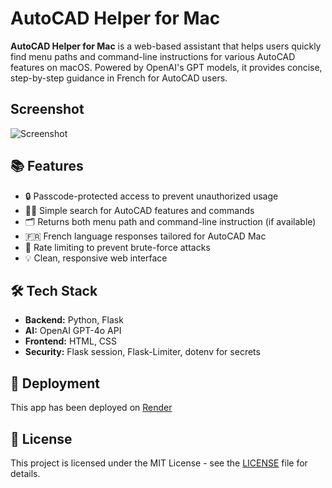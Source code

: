 # AutoCAD Helper for Mac

**AutoCAD Helper for Mac** is a web-based assistant that helps users quickly find menu paths and command-line instructions for various AutoCAD features on macOS. Powered by OpenAI's GPT models, it provides concise, step-by-step guidance in French for AutoCAD users.

## Screenshot

![Screenshot](static/https://github.com/luneroka/ma-bibli/blob/main/static/autocad-helper-preview.png)

## 📚 Features

- 🔒 Passcode-protected access to prevent unauthorized usage
- 🧑‍💻 Simple search for AutoCAD features and commands
- 🗂️ Returns both menu path and command-line instruction (if available)
- 🇫🇷 French language responses tailored for AutoCAD Mac
- 🚦 Rate limiting to prevent brute-force attacks
- 💡 Clean, responsive web interface

## 🛠️ Tech Stack

- **Backend:** Python, Flask
- **AI:** OpenAI GPT-4o API
- **Frontend:** HTML, CSS
- **Security:** Flask session, Flask-Limiter, dotenv for secrets

## 🚀 Deployment

This app has been deployed on [Render](https://render.com)

## 📝 License

This project is licensed under the MIT License - see the [LICENSE](LICENSE) file for details.
